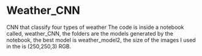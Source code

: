 # Weather_CNN
CNN that classify four types of weather
The code is inside a notebook called, weather_CNN, the folders are the models generated by the notebook, the best model is weather_model2, the size of the images I used in the is (250,250,3) RGB.
